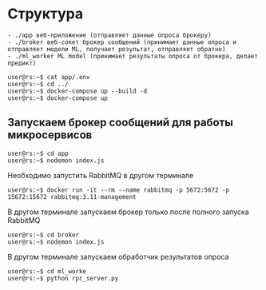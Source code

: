 # Структура
    - ./app веб-приложение (отправляет данные опроса брокеру)
    - ./broker веб-сокет брокер сообщений (принимает данные опроса и отправляет модели ML, получает результат, отправляет обратно)
    - ./ml_worker ML model (принимает результаты опроса от брокера, делает предикт)

```text
user@rs:~$ cat app/.env
user@rs:~$ cd ../
user@rs:~$ docker-compose up --build -d 
user@rs:~$ docker-compose up
```
## Запускаем брокер сообщений для работы микросервисов
```text
user@rs:~$ cd app
user@rs:~$ nodemon index.js
```
Необходимо запустить RabbitMQ в другом терминале
```console
user@rs:~$ docker run -it --rm --name rabbitmq -p 5672:5672 -p 15672:15672 rabbitmq:3.11-management
```
В другом терминале запускаем брокер только после полного запуска RabbitMQ
```console
user@rs:~$ cd broker
user@rs:~$ nodemon index.js
```

В другом терминале запускаем обработчик результатов опроса
```console
user@rs:~$ cd ml_worke
user@rs:~$ python rpc_server.py
```
    